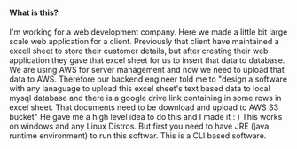 #### What is this?
I'm working for a web development company. Here we made a little bit large scale web application for a client. Previously that client have maintained a excell sheet to store their customer details, but after creating their web application they gave that excel sheet for us to insert that data to database. We are using AWS for server management and now we need to upload that data to AWS. 
Therefore our backend engineer told me to "design a software with any lanaguage to upload this excel sheet's text based data to local mysql database and there is a google drive link containing in some rows in excel sheet. That documents need to be download and upload to AWS S3 bucket"
He gave me a high level idea to do this and I made it : )
This works on windows and any Linux Distros. But first you need to have JRE (java runtime environment) to run this softwar. This is a CLI based software.
